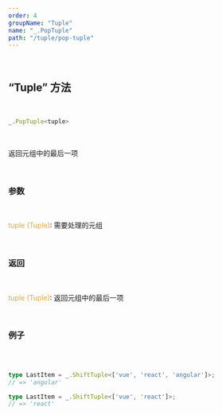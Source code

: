 ```yaml
---
order: 4
groupName: "Tuple"
name: "_.PopTuple"
path: "/tuple/pop-tuple"
---
```


<br/>

## “Tuple” 方法

<br/>

```typescript
_.PopTuple<tuple>
```

<br/>

返回元组中的最后一项

<br/>

### 参数

<br/>

<font color="#d9a84a">tuple (Tuple)</font>: 需要处理的元组

<br/>

### 返回

<br/>

<font color="#d9a84a">tuple (Tuple)</font>: 返回元组中的最后一项

<br/>

### 例子

<br/>

```typescript

type LastItem = _.ShiftTuple<['vue', 'react', 'angular']>;
// => 'angular'

type LastItem = _.ShiftTuple<['vue', 'react']>;
// => 'react'
```
